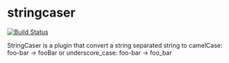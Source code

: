 stringcaser
===========
[![Build Status](https://travis-ci.org/djhvscf/stringcaser.svg?branch=master)](https://travis-ci.org/djhvscf/stringcaser)

StringCaser is a plugin that convert a string separated string to camelCase: foo-bar → fooBar or underscore_case: foo-bar → foo_bar
